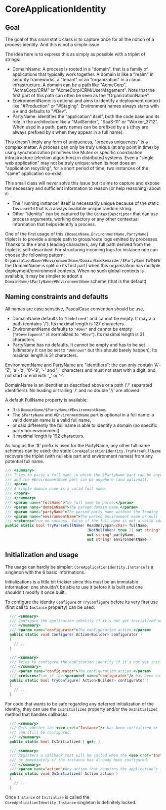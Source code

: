 # CoreApplicationIdentity

## Goal

The goal of this small static class is to capture once for all the notion of a process identity. And this is not a simple
issue.

The idea here is to express this as simply as possible with a triplet of strings:

- DomainName: A process is rooted in a "domain", that is a family of applications that typically work together. A domain 
  is like a "realm" in security frameworks, a "tenant" or an "organization" in a cloud infrastructure.
  A domain can be a path like "AcmeCorp", "AcmeCorp/CRM" or "AcmeCorp/CRM/UserMagement". Note that the first
  part of this path can often be seen as the "OrganizationName".
- EnvironmentName: is optional and aims to identify a deployment context like "#Production" or "#Staging".
  Environment names always starts with a `#` and defaults to "#Dev".
- PartyName: identifies the "application" itself, both the code base and its role in the architecture
  like a "MailSender", "SaaS-11" or "Worker_3712". When used in a path, party names can be prefixed by a `$`
  (they are always prefixed by `$` when they appear in a full name).

This doesn't imply any form of uniqueness, "process uniqueness" is a complex matter. A process can only be truly unique (at
any point in time) by using synchronization primitives like Mutex or specific coordination infrastructure (election algorithms)
in distributed systems. Even a "single web application" may not be truly unique: when its host does an "application recycling",
for a short period of time, two instances of the "same" application co-exist.

This small class will never solve this issue but it aims to capture and expose the necessary and sufficient information to reason
(or help reasoning) about it:

- The "running instance" itself is necessarily unique because of the static `InstanceId` that is a always available unique random string.
- Other "identity" can be captured by the `ContextDescriptor` that can use process arguments, working directory
or any other contextual information that helps identify a process.

One of the first usage of this `{DomainName,EnvironmentName,PartyName}` triplet is to provide a simple path
to group/route logs emitted by processes. Thanks to the `#` and `$` leading characters, any full path derived from
the triplet is self-described. For structuring incoming logs for instance one can choose the following pattern:
`OrganisationName/#EnvironmentName/DomainNameRemaider/$PartyName` (where the DomainName is split on its first part)
when this organization has multiple deployment/environment contexts. When no such global contexts is available, it
may be simpler to adopt a `DomainName/$PartyName/#EnvironmentName` scheme (that is the default).

## Naming constraints and defaults

All names are case sensitive, PascalCase convention should be use.

- DomainName defaults to `"Undefined"` and cannot be empty. It may a a path (contains '/'). Its maximal length is 127 characters.
- EnvironmentName defaults to `"#Dev"` and cannot be empty (`"#Development"` is normalized to `"#Dev"`). Its maximal length is 31 characters.
- PartyName has no defaults. It cannot be empty and has to be set (ultimately it can be set to `"Unknown"` but this should barely happen).
  Its maximal length is 31 characters.

EnvironmentName and PartyName are "identifiers": the can only contain 'A'-'Z', 'a'-'z', '0'-'9', '-' and '\_'
characters and must not start with a digit, and not start or end with '_' or '-'.

DomainName is an identifier as described above or a path ('/' separated identifiers). No leading or trailing '/'
and no double '//' are allowed.

A default FullName property is available:
- It is `DomainName/$PartyName/#EnvironmentName`.
- The `$PartyName` and `#EnvironmentName` part is optional in a full name: a valid domain name is a valid full name,
- or said differently the full name is able to identify a domain (no specific party nor environment).
- It maximal length is 192 characters.

As long as the '$' prefix is used for the PartyName, any other full name schemes can be used: the static
`CoreApplicationIdentity.TryParseFullName` recovers the triplet (with nullable part and environment names)
from any potential full name.

```csharp
/// <summary>
/// Tries to parse a full name in which the $PartyName part can be anywhere (and optional)
/// and the #EnvironmentName part can be anywhere (and optional).
/// <para>
/// A simple domain name is a valid full name. 
/// </para>
/// </summary>
/// <param name="fullName">The full name to parse.</param>
/// <param name="domainName">The parsed domain name.</param>
/// <param name="partyName">The parsed party name without the leading '$' or null.</param>
/// <param name="environmentName">The parsed environment name or null (<see cref="DefaultEnvironmentName"/> can be used).</param>
/// <returns>True on success, false if the full name is not a valid identity full name (it must at least be a valid domain name).</returns>
public static bool TryParseFullName( ReadOnlySpan<char> fullName,
                                     [NotNullWhen( true )] out string? domainName,
                                     out string? partyName,
                                     out string? environmentName )

```

## Initialization and usage

The usage can hardly be simpler: `CoreApplicationIdentity.Instance` is a singleton with the 6 basic informations.

Initializations is a little bit trickier since this must be an immutable information: one shouldn't be able to use it before
it is built and one shouldn't modify it once built.

To configure the identity `Configure` or `TryConfigure` before its very first use (first call to `Instance` property) can be used:

```csharp
  /// <summary>
  /// Configure the application identity if it's not yet initialized or throws an <see cref="InvalidOperationException"/> otherwise.
  /// </summary>
  /// <param name="configurator">The configuration action.</param>
  public static void Configure( Action<Builder> configurator )
  {
    // ...
  }

  /// <summary>
  /// Tries to configure the application identity if it's not yet initialized.
  /// </summary>
  /// <param name="configurator">The configuration action.</param>
  /// <returns>True if the <paramref name="configurator"/> has been called, false if the <see cref="Instance"/> is already available.</returns>
  public static bool TryConfigure( Action<Builder> configurator )
  {
    // ...
  }
``` 

For code that wants to be safe regarding any deferred initialization of the identity, they can use the `IsInitialized` property
and/or the `OnInitialized` method that handles callbacks.

```csharp
  /// <summary>
  /// Gets whether the <see cref="Instance"/> has been initialized or
  /// can still be configured.
  /// </summary>
  public static bool IsInitialized { get; }

  /// <summary>
  /// Registers a callback that will be called when the <see cref="Instance"/> will be available
  /// or immediately if the instance has already been configured.
  /// </summary>
  /// <param name="action">Any action that requires the application's identity to be available.</param>
  public static void OnInitialized( Action action )
  {
    // ...
  }
```

Once `Instance` or `Initialize` is called the  `CoreApplicationIdentity.Instance` singleton is definitely locked.
